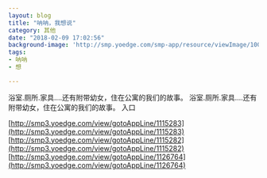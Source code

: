 ```yaml
---
layout: blog
title: "呐呐，我想说"
category: 其他
date: "2018-02-09 17:02:56"
background-image: 'http://smp.yoedge.com/smp-app/resource/viewImage/1003087appline.png'
tags:
- 呐呐
- 想

---
```

浴室.厕所.家具.…还有附带幼女，住在公寓的我们的故事。
浴室.厕所.家具.…还有附带幼女，住在公寓的我们的故事。
入口

[http://smp3.yoedge.com/view/gotoAppLine/1115283](http://smp3.yoedge.com/view/gotoAppLine/1115283)
[http://smp3.yoedge.com/view/gotoAppLine/1115282](http://smp3.yoedge.com/view/gotoAppLine/1115282)
[http://smp3.yoedge.com/view/gotoAppLine/1126764](http://smp3.yoedge.com/view/gotoAppLine/1126764)

        
